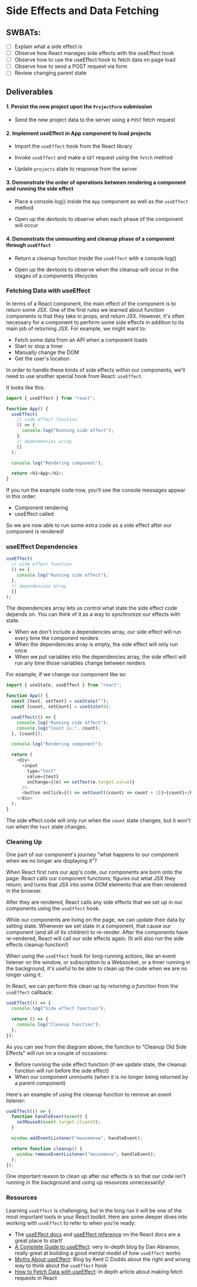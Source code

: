 # Side Effects and Data Fetching

## SWBATs:

- [ ] Explain what a side effect is
- [ ] Observe how React manages side effects with the useEffect hook
- [ ] Observe how to use the useEffect hook to fetch data on page load
- [ ] Observe how to send a POST request via form
- [ ] Review changing parent state

## Deliverables

#### 1. Persist the new project upon the `ProjectForm` submission

- Send the new project data to the server using a `POST` fetch request

#### 2. Implement useEffect in App component to load projects

- Import the `useEffect` hook from the React library

- Invoke `useEffect` and make a `GET` request using the `fetch` method

- Update `projects` state to response from the server

#### 3. Demonstrate the order of operations between rendering a component and running the side effect

- Place a console.log() inside the `App` component as well as the `useEffect` method

- Open up the devtools to observe when each phase of the component will occur

#### 4. Demonstrate the unmounting and cleanup phase of a component through `useEffect`

- Return a cleanup function inside the `useEffect` with a console.log()

- Open up the devtools to observe when the cleanup will occur in the stages of a components lifecycles

### Fetching Data with useEffect

In terms of a React component, the main effect of the component is to return some JSX. One of the first rules we learned about function components is that they take in props, and return JSX. However, it's often necessary for a component to perform some side effects in addition to its main job of returning JSX. For example, we might want to:

- Fetch some data from an API when a component loads
- Start or stop a timer
- Manually change the DOM
- Get the user's location

In order to handle these kinds of side effects within our components, we'll need to use another special hook from React: `useEffect`.

It looks like this:

```js
import { useEffect } from "react";

function App() {
  useEffect(
    // side effect function
    () => {
      console.log("Running side effect");
    },
    // dependencies array
    []
  );

  console.log("Rendering component");

  return <h1>App</h1>;
}
```

If you run the example code now, you'll see the console messages appear in this order:

- Component rendering
- useEffect called

So we are now able to run some extra code as a side effect after our component is rendered!

### useEffect Dependencies

```js
useEffect(
  // side effect function
  () => {
    console.log("Running side effect");
  },
  // dependencies array
  []
);
```

The dependencies array lets us control what state the side effect code depends on. You can think of it as a way to synchronize our effects with
state.

- When we don't include a dependencies array, our side effect will run every time the component renders
- When the dependencies array is empty, the side effect will only run once
- When we put variables into the dependencies array, the side effect will run any time those variables change between renders

For example, if we change our component like so:

```js
import { useState, useEffect } from "react";

function App() {
  const [text, setText] = useState("");
  const [count, setCount] = useState(0);

  useEffect(() => {
    console.log("Running side effect");
    console.log("Count is:", count);
  }, [count]);

  console.log("Rendering component");

  return (
    <div>
      <input
        type="text"
        value={text}
        onChange={(e) => setText(e.target.value)}
      />
      <button onClick={() => setCount((count) => count + 1)}>{count}</button>
    </div>
  );
}
```

The side effect code will only run when the `count` state changes; but it won't run when the `text` state changes.

### Cleaning Up

One part of our component's journey "what happens to our component when we no longer are displaying it"?

When React first runs our app's code, our components are born onto the page: React calls our component functions; figures out what JSX they return; and turns that JSX into some DOM elements that are then rendered in the browser.

After they are rendered, React calls any side effects that we set up in our components using the `useEffect` hook.

While our components are living on the page, we can update their data by
setting state. Whenever we set state in a component, that cause our component (and all of its children) to re-render. After the components have re-rendered, React will call our side effects again. (It will also run the side effects cleanup function!)

When using the `useEffect` hook for long-running actions, like an event listener on the window, or subscription to a Websocket, or a timer running in the background, it's useful to be able to clean up the code when we are no longer using it.

In React, we can perform this clean up by _returning a function_ from the
`useEffect` callback:

```js
useEffect(() => {
  console.log("Side effect function");

  return () => {
    console.log("Cleanup function");
  };
});
```

As you can see from the diagram above, the function to "Cleanup Old Side
Effects" will run on a couple of occasions:

- Before running the side effect function (if we update state, the cleanup function will run before the side effect)
- When our component unmounts (when it is no longer being returned by a parent component)

Here's an example of using the cleanup function to remove an event listener:

```js
useEffect(() => {
  function handleEvent(event) {
    setMouseX(event.target.clientX);
  }

  window.addEventListener("mousemove", handleEvent);

  return function cleanup() {
    window.removeEventListener("mousemove", handleEvent);
  };
});
```

One important reason to clean up after our effects is so that our code isn't running in the background and using up resources unnecessarily!

### Resources

Learning `useEffect` is challenging, but in the long run it will be one of the
most important tools in your React toolkit. Here are some deeper dives into
working with `useEffect` to refer to when you're ready:

- The [useEffect docs](https://reactjs.org/docs/hooks-effect.html) and
  [useEffect reference](https://reactjs.org/docs/hooks-reference.html#useeffect)
  on the React docs are a great place to start!
- [A Complete Guide to useEffect](https://overreacted.io/a-complete-guide-to-useeffect/):
  very in-depth blog by Dan Abramov, really great at building a good mental
  model of how `useEffect` works
- [Myths About useEffect](https://epicreact.dev/myths-about-useeffect/): Blog by
  Kent C Dodds about the right and wrong way to think about the `useEffect` hook
- [How to Fetch Data with useEffect](https://www.robinwieruch.de/react-hooks-fetch-data):
  In depth article about making fetch requests in React
